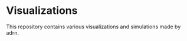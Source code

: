 Visualizations
==============
This repository contains various visualizations and simulations made by adrn. 
